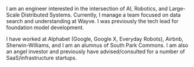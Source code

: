  I am an engineer interested in the intersection of AI, Robotics, and Large-Scale Distributed Systems. Currently, I manage a team focused on data search and understanding at Wayve. I was previously the tech lead for foundation model development.

I have worked at Alphabet (Google, Google X, Everyday Robots), Airbnb, Sherwin-Williams, and I am an alumnus of South Park Commons. I am also an angel investor and previously have advised/consulted for a number of SaaS/infrastructure startups.
